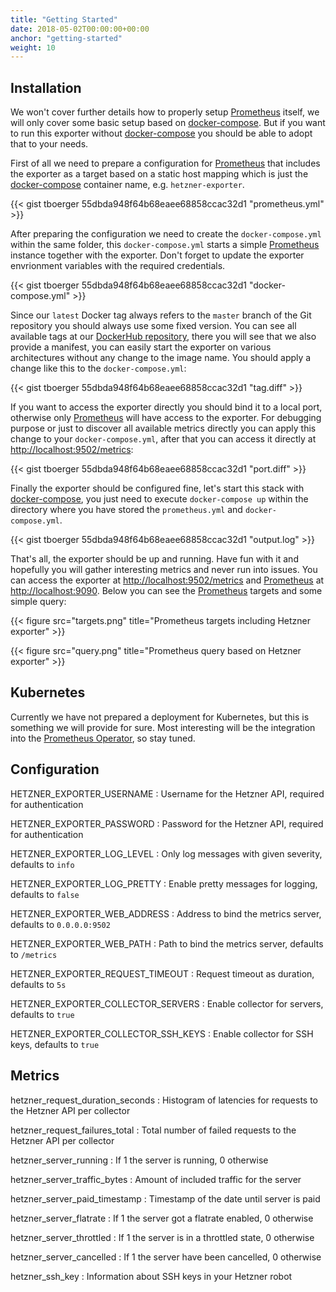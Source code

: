 ```yaml
---
title: "Getting Started"
date: 2018-05-02T00:00:00+00:00
anchor: "getting-started"
weight: 10
---
```


## Installation

We won't cover further details how to properly setup [Prometheus](https://prometheus.io) itself, we will only cover some basic setup based on [docker-compose](https://docs.docker.com/compose/). But if you want to run this exporter without [docker-compose](https://docs.docker.com/compose/) you should be able to adopt that to your needs.

First of all we need to prepare a configuration for [Prometheus](https://prometheus.io) that includes the exporter as a target based on a static host mapping which is just the [docker-compose](https://docs.docker.com/compose/) container name, e.g. `hetzner-exporter`.

{{< gist tboerger 55dbda948f64b68eaee68858ccac32d1 "prometheus.yml" >}}

After preparing the configuration we need to create the `docker-compose.yml` within the same folder, this `docker-compose.yml` starts a simple [Prometheus](https://prometheus.io) instance together with the exporter. Don't forget to update the exporter envrionment variables with the required credentials.

{{< gist tboerger 55dbda948f64b68eaee68858ccac32d1 "docker-compose.yml" >}}

Since our `latest` Docker tag always refers to the `master` branch of the Git repository you should always use some fixed version. You can see all available tags at our [DockerHub repository](https://hub.docker.com/r/promhippie/hetzner-exporter/tags/), there you will see that we also provide a manifest, you can easily start the exporter on various architectures without any change to the image name. You should apply a change like this to the `docker-compose.yml`:

{{< gist tboerger 55dbda948f64b68eaee68858ccac32d1 "tag.diff" >}}

If you want to access the exporter directly you should bind it to a local port, otherwise only [Prometheus](https://prometheus.io) will have access to the exporter. For debugging purpose or just to discover all available metrics directly you can apply this change to your `docker-compose.yml`, after that you can access it directly at [http://localhost:9502/metrics](http://localhost:9502/metrics):

{{< gist tboerger 55dbda948f64b68eaee68858ccac32d1 "port.diff" >}}

Finally the exporter should be configured fine, let's start this stack with [docker-compose](https://docs.docker.com/compose/), you just need to execute `docker-compose up` within the directory where you have stored the `prometheus.yml` and `docker-compose.yml`.

{{< gist tboerger 55dbda948f64b68eaee68858ccac32d1 "output.log" >}}

That's all, the exporter should be up and running. Have fun with it and hopefully you will gather interesting metrics and never run into issues. You can access the exporter at [http://localhost:9502/metrics](http://localhost:9502/metrics) and [Prometheus](https://prometheus.io) at [http://localhost:9090](http://localhost:9090). Below you can see the [Prometheus](https://prometheus.io) targets and some simple query:

{{< figure src="targets.png" title="Prometheus targets including Hetzner exporter" >}}

{{< figure src="query.png" title="Prometheus query based on Hetzner exporter" >}}

## Kubernetes

Currently we have not prepared a deployment for Kubernetes, but this is something we will provide for sure. Most interesting will be the integration into the [Prometheus Operator](https://coreos.com/operators/prometheus/docs/latest/), so stay tuned.

## Configuration

HETZNER_EXPORTER_USERNAME
: Username for the Hetzner API, required for authentication

HETZNER_EXPORTER_PASSWORD
: Password for the Hetzner API, required for authentication

HETZNER_EXPORTER_LOG_LEVEL
: Only log messages with given severity, defaults to `info`

HETZNER_EXPORTER_LOG_PRETTY
: Enable pretty messages for logging, defaults to `false`

HETZNER_EXPORTER_WEB_ADDRESS
: Address to bind the metrics server, defaults to `0.0.0.0:9502`

HETZNER_EXPORTER_WEB_PATH
: Path to bind the metrics server, defaults to `/metrics`

HETZNER_EXPORTER_REQUEST_TIMEOUT
: Request timeout as duration, defaults to `5s`

HETZNER_EXPORTER_COLLECTOR_SERVERS
: Enable collector for servers, defaults to `true`

HETZNER_EXPORTER_COLLECTOR_SSH_KEYS
: Enable collector for SSH keys, defaults to `true`

## Metrics

hetzner_request_duration_seconds
: Histogram of latencies for requests to the Hetzner API per collector

hetzner_request_failures_total
: Total number of failed requests to the Hetzner API per collector

hetzner_server_running
: If 1 the server is running, 0 otherwise

hetzner_server_traffic_bytes
: Amount of included traffic for the server

hetzner_server_paid_timestamp
: Timestamp of the date until server is paid

hetzner_server_flatrate
: If 1 the server got a flatrate enabled, 0 otherwise

hetzner_server_throttled
: If 1 the server is in a throttled state, 0 otherwise

hetzner_server_cancelled
: If 1 the server have been cancelled, 0 otherwise

hetzner_ssh_key
: Information about SSH keys in your Hetzner robot
